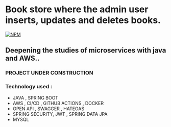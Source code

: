 # Book store where the admin user inserts, updates and deletes books.

[![NPM](https://img.shields.io/npm/l/react)](https://github.com/JoelMaciel/BOOK-STORE/blob/dev/LICENCE)


## Deepening the studies of microservices with java and AWS..

### PROJECT UNDER CONSTRUCTION

### Technology used :

- JAVA , SPRING BOOT
- AWS , CI/CD , GITHUB ACTIONS , DOCKER
- OPEN API , SWAGGER , HATEOAS
- SPRING SECURITY, JWT , SPRING DATA JPA
- MYSQL
